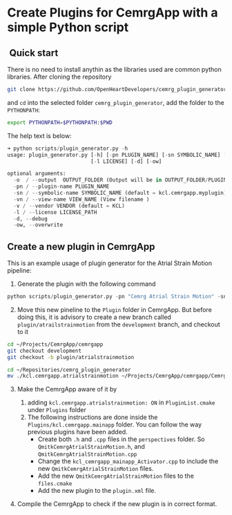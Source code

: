 # Create Plugins for CemrgApp with a simple Python script   

##  Quick start 
There is no need to install anythin as the libraries used are common python libraries. 
After cloning the repository 
```bash
git clone https://github.com/OpenHeartDevelopers/cemrg_plugin_generator.git cemrg_plugin_generator
```

and `cd` into the selected folder `cemrg_plugin_generator`, add the folder to the `PYTHONPATH`: 
```bash
export PYTHONPATH=$PYTHONPATH:$PWD
```

The help text is below: 
```python
➜ python scripts/plugin_generator.py -h                                              
usage: plugin_generator.py [-h] [-pn PLUGIN_NAME] [-sn SYMBOLIC_NAME] [-vn VIEW_NAME] [-v VENDOR]
                           [-l LICENSE] [-d] [-ow]

optional arguments:
  -o  / --output  OUTPUT_FOLDER (Output will be in OUTPUT_FOLDER/PLUGIN_NAME )
  -pn / --plugin-name PLUGIN_NAME 
  -sn / --symbolic-name SYMBOLIC_NAME (default = kcl.cemrgapp.myplugin)
  -vn / --view-name VIEW_NAME (View filename )
  -v / --vendor VENDOR (default = KCL)
  -l / --license LICENSE_PATH 
  -d, --debug 
  -ow, --overwrite 
```

## Create a new plugin in CemrgApp
This is an example usage of plugin generator for the Atrial Strain Motion pipeline:

1. Generate the plugin with the following command
```python
python scripts/plugin_generator.py -pn "Cemrg Atrial Strain Motion" -sn kcl.cemrgapp.atrialstrainmotion -vn AtrialStrainMotion
```
2. Move this new pineline to the `Plugin` folder in CemrgApp. But before doing this, it is advisory to create a new branch called `plugin/atrailstrainmotion` from the `development` branch, and checkout to it
```bash
cd ~/Projects/CemrgApp/cemrgapp
git checkout development 
git checkout -b plugin/atrialstrainmotion

cd ~/Repositories/cemrg_plugin_generator
mv ./kcl.cemrgapp.atrialstrainmotion ~/Projects/CemrgApp/cemrgapp/CemrgApp/Plugins/
```
3. Make the CemrgApp aware of it by
   1. adding `kcl.cemrgapp.atrialstrainmotion: ON` in `PluginList.cmake` under `Plugins` folder
   2. The following instructions are done inside the `Plugins/kcl.cemrgapp.mainapp` folder. You can follow the way previous plugins have been added.
       + Create both `.h` and `.cpp` files in the `perspectives` folder. So `QmitkCemrgAtrialStrainMotion.h`, and `QmitkCemrgAtrialStrainMotion.cpp`
       + Change the `kcl_cemrgapp_mainapp_Activator.cpp` to include the new `QmitkCemrgAtrialStrainMotion` files. 
       + Add the new `QmitkCemrgAtrialStrainMotion` files to the `files.cmake`
       + Add the new plugin to the `plugin.xml` file.

4. Compile the CemrgApp to check if the new plugin is in correct format. 




